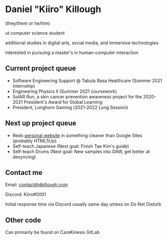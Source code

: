 # Daniel "Kiiro" Killough
(they/them or he/him)

ut computer science student

additional studies in digital arts, social media, and immersive technologies

interested in pursuing a master's in human-computer interaction

## Current project queue

- Software Engineering Support @ Tabula Rasa Healthcare (Summer 2021 Internship)
- Engineering Physics II (Summer 2021 coursework)
- SolAR Run, a skin cancer prevention awareness project for the 2020-2021 President's Award for Global Learning 
- President, Longhorn Gaming (2021-2022 Long Session)

## Next up project queue

- Redo [personal website](https://dkillough.com) in something cleaner than Google Sites (probably HTML5Up)
- Self-teach Japanese (Next goal: Finish Tae Kim's guide)
- Self-teach Drums (Next goal: New samples into DAW, get better at desyncing)

## Contact me

Email: contact@dkillough.com

Discord: Kiiro#0001

Initial response time via Discord usually same day unless on Do Not Disturb


## Other code
Can primarily be found on CareKinesis GitLab
